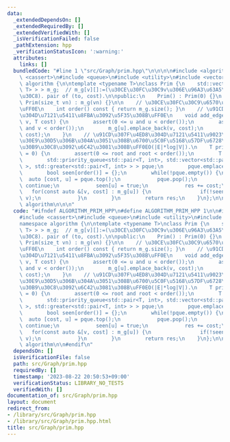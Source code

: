 ```yaml
---
data:
  _extendedDependsOn: []
  _extendedRequiredBy: []
  _extendedVerifiedWith: []
  _isVerificationFailed: false
  _pathExtension: hpp
  _verificationStatusIcon: ':warning:'
  attributes:
    links: []
  bundledCode: "#line 1 \"src/Graph/prim.hpp\"\n\n\n\n#include <algorithm>\n#include\
    \ <cassert>\n#include <queue>\n#include <utility>\n#include <vector>\n\nnamespace\
    \ algorithm {\n\ntemplate <typename T>\nclass Prim {\n    std::vector<std::vector<std::pair<int,\
    \ T> > > m_g;  // m_g[v][]:=(\u30CE\u30FC\u30C9v\u306E\u96A3\u63A5\u30EA\u30B9\
    \u30C8). pair of (to, cost).\n\npublic:\n    Prim() : Prim(0) {}\n    explicit\
    \ Prim(size_t vn) : m_g(vn) {}\n\n    // \u30CE\u30FC\u30C9\u6570\u3092\u8FD4\u3059\
    \uFF0E\n    int order() const { return m_g.size(); }\n    // \u91CD\u307F\u4ED8\
    \u304D\u7121\u5411\u8FBA\u3092\u5F35\u308B\uFF0E\n    void add_edge(int u, int\
    \ v, T cost) {\n        assert(0 <= u and u < order());\n        assert(0 <= v\
    \ and v < order());\n        m_g[u].emplace_back(v, cost);\n        m_g[v].emplace_back(u,\
    \ cost);\n    }\n    // \u91CD\u307F\u4ED8\u304D\u7121\u5411\u9023\u7D50\u30B0\
    \u30E9\u30D5\u306B\u304A\u3051\u308B\u6700\u5C0F\u5168\u57DF\u6728\u306E\u30B3\
    \u30B9\u30C8\u3092\u6C42\u3081\u308B\uFF0EO(|E|*log|V|).\n    T prim(int root\
    \ = 0) {\n        assert(0 <= root and root < order());\n        T res = 0;\n\
    \        std::priority_queue<std::pair<T, int>, std::vector<std::pair<T, int>\
    \ >, std::greater<std::pair<T, int> > > pque;\n        pque.emplace(0, root);\n\
    \        bool seen[order()] = {};\n        while(!pque.empty()) {\n          \
    \  auto [cost, u] = pque.top();\n            pque.pop();\n            if(seen[u])\
    \ continue;\n            seen[u] = true;\n            res += cost;\n         \
    \   for(const auto &[v, cost] : m_g[u]) {\n                if(!seen[v]) pque.emplace(cost,\
    \ v);\n            }\n        }\n        return res;\n    }\n};\n\n}  // namespace\
    \ algorithm\n\n\n"
  code: "#ifndef ALGORITHM_PRIM_HPP\n#define ALGORITHM_PRIM_HPP 1\n\n#include <algorithm>\n\
    #include <cassert>\n#include <queue>\n#include <utility>\n#include <vector>\n\n\
    namespace algorithm {\n\ntemplate <typename T>\nclass Prim {\n    std::vector<std::vector<std::pair<int,\
    \ T> > > m_g;  // m_g[v][]:=(\u30CE\u30FC\u30C9v\u306E\u96A3\u63A5\u30EA\u30B9\
    \u30C8). pair of (to, cost).\n\npublic:\n    Prim() : Prim(0) {}\n    explicit\
    \ Prim(size_t vn) : m_g(vn) {}\n\n    // \u30CE\u30FC\u30C9\u6570\u3092\u8FD4\u3059\
    \uFF0E\n    int order() const { return m_g.size(); }\n    // \u91CD\u307F\u4ED8\
    \u304D\u7121\u5411\u8FBA\u3092\u5F35\u308B\uFF0E\n    void add_edge(int u, int\
    \ v, T cost) {\n        assert(0 <= u and u < order());\n        assert(0 <= v\
    \ and v < order());\n        m_g[u].emplace_back(v, cost);\n        m_g[v].emplace_back(u,\
    \ cost);\n    }\n    // \u91CD\u307F\u4ED8\u304D\u7121\u5411\u9023\u7D50\u30B0\
    \u30E9\u30D5\u306B\u304A\u3051\u308B\u6700\u5C0F\u5168\u57DF\u6728\u306E\u30B3\
    \u30B9\u30C8\u3092\u6C42\u3081\u308B\uFF0EO(|E|*log|V|).\n    T prim(int root\
    \ = 0) {\n        assert(0 <= root and root < order());\n        T res = 0;\n\
    \        std::priority_queue<std::pair<T, int>, std::vector<std::pair<T, int>\
    \ >, std::greater<std::pair<T, int> > > pque;\n        pque.emplace(0, root);\n\
    \        bool seen[order()] = {};\n        while(!pque.empty()) {\n          \
    \  auto [cost, u] = pque.top();\n            pque.pop();\n            if(seen[u])\
    \ continue;\n            seen[u] = true;\n            res += cost;\n         \
    \   for(const auto &[v, cost] : m_g[u]) {\n                if(!seen[v]) pque.emplace(cost,\
    \ v);\n            }\n        }\n        return res;\n    }\n};\n\n}  // namespace\
    \ algorithm\n\n#endif\n"
  dependsOn: []
  isVerificationFile: false
  path: src/Graph/prim.hpp
  requiredBy: []
  timestamp: '2023-08-22 20:50:53+09:00'
  verificationStatus: LIBRARY_NO_TESTS
  verifiedWith: []
documentation_of: src/Graph/prim.hpp
layout: document
redirect_from:
- /library/src/Graph/prim.hpp
- /library/src/Graph/prim.hpp.html
title: src/Graph/prim.hpp
---
```

